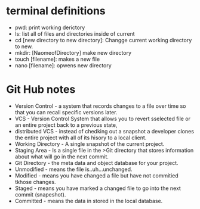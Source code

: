 # terminal definitions
- pwd: print working derictory
- ls: list all of files and directories inside of current
- cd [new directory to new directory]: Changge current working directory to new.
- mkdir: [NaomeofDirectory] make new directory
- touch [filename]: makes a new file
- nano [filename]: opwens new directory

# Git Hub notes
- Version Control - a system that records changes to a file over time so that you can recall specific versions later.
- VCS - Version Control System that allows you to revert sselected file or an entire project back to a previous state, 
- distributed VCS - instead of chedking out a snapshot a developer clones the entire project with all of its hisory to a local client.
- Working Directory - A single snapshot of the current project.
- Staging Area - Is a single file in the >Git directory that stores information about what will go in the next commit.
- Git Directory - the meta data and object database for your project.
- Unmodified - means the file is..uh...unchanged.
- Modified - means you have changed a file but have not commitied tkhose changes.
- Staged - means you have marked a changed file to go into the next commit (snapeshot).
- Committed - means the data in stored in the local database.
